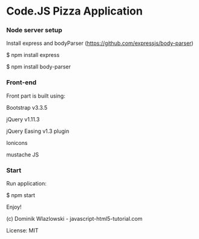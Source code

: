 # Code.JS Pizza Application

### Node server setup

Install express and bodyParser (https://github.com/expressjs/body-parser)

$ npm install express

$ npm install body-parser


### Front-end

Front part is built using:

Bootstrap v3.3.5

jQuery v1.11.3

jQuery Easing v1.3 plugin

Ionicons

mustache JS


### Start

Run application:

$ npm start

Enjoy!

(c) Dominik Wlazlowski - javascript-html5-tutorial.com

License: MIT
